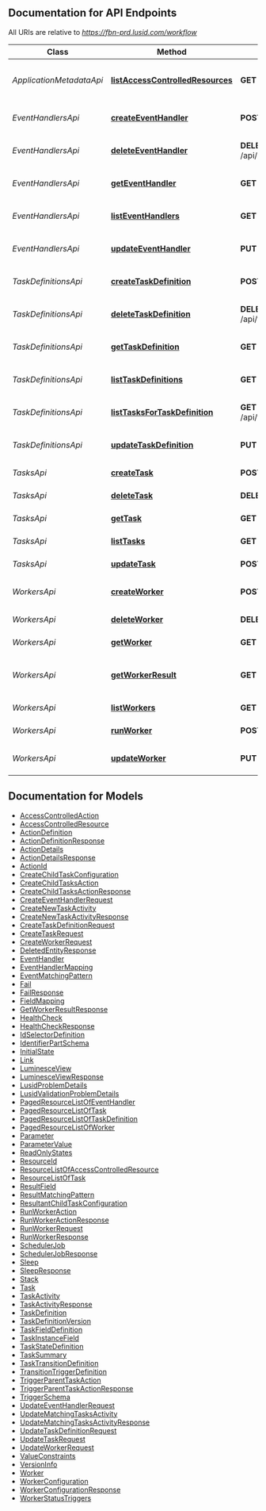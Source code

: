 <a id="documentation-for-api-endpoints"></a>
## Documentation for API Endpoints

All URIs are relative to *https://fbn-prd.lusid.com/workflow*

Class | Method | HTTP request | Description
------------ | ------------- | ------------- | -------------
*ApplicationMetadataApi* | [**listAccessControlledResources**](docs/ApplicationMetadataApi.md#listaccesscontrolledresources) | **GET** /api/metadata/access/resources | [EXPERIMENTAL] ListAccessControlledResources: Get resources available for access control
*EventHandlersApi* | [**createEventHandler**](docs/EventHandlersApi.md#createeventhandler) | **POST** /api/eventhandlers | [EXPERIMENTAL] CreateEventHandler: Create a new Event Handler
*EventHandlersApi* | [**deleteEventHandler**](docs/EventHandlersApi.md#deleteeventhandler) | **DELETE** /api/eventhandlers/{scope}/{code} | [EXPERIMENTAL] DeleteEventHandler: Delete an Event Handler
*EventHandlersApi* | [**getEventHandler**](docs/EventHandlersApi.md#geteventhandler) | **GET** /api/eventhandlers/{scope}/{code} | [EXPERIMENTAL] GetEventHandler: Get an Event Handler
*EventHandlersApi* | [**listEventHandlers**](docs/EventHandlersApi.md#listeventhandlers) | **GET** /api/eventhandlers | [EXPERIMENTAL] ListEventHandlers: List Event Handlers
*EventHandlersApi* | [**updateEventHandler**](docs/EventHandlersApi.md#updateeventhandler) | **PUT** /api/eventhandlers/{scope}/{code} | [EXPERIMENTAL] UpdateEventHandler: Update an existing Event handler
*TaskDefinitionsApi* | [**createTaskDefinition**](docs/TaskDefinitionsApi.md#createtaskdefinition) | **POST** /api/taskdefinitions | [EXPERIMENTAL] CreateTaskDefinition: Create a new Task Definition
*TaskDefinitionsApi* | [**deleteTaskDefinition**](docs/TaskDefinitionsApi.md#deletetaskdefinition) | **DELETE** /api/taskdefinitions/{scope}/{code} | [EXPERIMENTAL] DeleteTaskDefinition: Delete a Task Definition
*TaskDefinitionsApi* | [**getTaskDefinition**](docs/TaskDefinitionsApi.md#gettaskdefinition) | **GET** /api/taskdefinitions/{scope}/{code} | [EXPERIMENTAL] GetTaskDefinition: Get a Task Definition
*TaskDefinitionsApi* | [**listTaskDefinitions**](docs/TaskDefinitionsApi.md#listtaskdefinitions) | **GET** /api/taskdefinitions | [EXPERIMENTAL] ListTaskDefinitions: List Task Definitions
*TaskDefinitionsApi* | [**listTasksForTaskDefinition**](docs/TaskDefinitionsApi.md#listtasksfortaskdefinition) | **GET** /api/taskdefinitions/{scope}/{code}/tasks | [EXPERIMENTAL] ListTasksForTaskDefinition: List Tasks for a Task Definition
*TaskDefinitionsApi* | [**updateTaskDefinition**](docs/TaskDefinitionsApi.md#updatetaskdefinition) | **PUT** /api/taskdefinitions/{scope}/{code} | [EXPERIMENTAL] UpdateTaskDefinition: Update an existing Task Definition
*TasksApi* | [**createTask**](docs/TasksApi.md#createtask) | **POST** /api/tasks | [EXPERIMENTAL] CreateTask: Create a new Task
*TasksApi* | [**deleteTask**](docs/TasksApi.md#deletetask) | **DELETE** /api/tasks/{id} | [EXPERIMENTAL] DeleteTask: Delete a Task
*TasksApi* | [**getTask**](docs/TasksApi.md#gettask) | **GET** /api/tasks/{id} | [EXPERIMENTAL] GetTask: Get a Task
*TasksApi* | [**listTasks**](docs/TasksApi.md#listtasks) | **GET** /api/tasks | [EXPERIMENTAL] ListTasks: List Tasks
*TasksApi* | [**updateTask**](docs/TasksApi.md#updatetask) | **POST** /api/tasks/{id} | [EXPERIMENTAL] UpdateTask: Update a Task
*WorkersApi* | [**createWorker**](docs/WorkersApi.md#createworker) | **POST** /api/workers | [EXPERIMENTAL] CreateWorker: Create a new Worker
*WorkersApi* | [**deleteWorker**](docs/WorkersApi.md#deleteworker) | **DELETE** /api/workers/{scope}/{code} | [EXPERIMENTAL] DeleteWorker: Delete a Worker
*WorkersApi* | [**getWorker**](docs/WorkersApi.md#getworker) | **GET** /api/workers/{scope}/{code} | [EXPERIMENTAL] GetWorker: Get a Worker
*WorkersApi* | [**getWorkerResult**](docs/WorkersApi.md#getworkerresult) | **GET** /api/workers/{runId}/$result | [EXPERIMENTAL] GetWorkerResult: Get the status of a specific run of a worker with any relevant results
*WorkersApi* | [**listWorkers**](docs/WorkersApi.md#listworkers) | **GET** /api/workers | [EXPERIMENTAL] ListWorkers: List Workers
*WorkersApi* | [**runWorker**](docs/WorkersApi.md#runworker) | **POST** /api/workers/{scope}/{code}/$run | [EXPERIMENTAL] RunWorker: Run a Worker
*WorkersApi* | [**updateWorker**](docs/WorkersApi.md#updateworker) | **PUT** /api/workers/{scope}/{code} | [EXPERIMENTAL] UpdateWorker: Update a Worker


<a id="documentation-for-models"></a>
## Documentation for Models

 - [AccessControlledAction](docs/AccessControlledAction.md)
 - [AccessControlledResource](docs/AccessControlledResource.md)
 - [ActionDefinition](docs/ActionDefinition.md)
 - [ActionDefinitionResponse](docs/ActionDefinitionResponse.md)
 - [ActionDetails](docs/ActionDetails.md)
 - [ActionDetailsResponse](docs/ActionDetailsResponse.md)
 - [ActionId](docs/ActionId.md)
 - [CreateChildTaskConfiguration](docs/CreateChildTaskConfiguration.md)
 - [CreateChildTasksAction](docs/CreateChildTasksAction.md)
 - [CreateChildTasksActionResponse](docs/CreateChildTasksActionResponse.md)
 - [CreateEventHandlerRequest](docs/CreateEventHandlerRequest.md)
 - [CreateNewTaskActivity](docs/CreateNewTaskActivity.md)
 - [CreateNewTaskActivityResponse](docs/CreateNewTaskActivityResponse.md)
 - [CreateTaskDefinitionRequest](docs/CreateTaskDefinitionRequest.md)
 - [CreateTaskRequest](docs/CreateTaskRequest.md)
 - [CreateWorkerRequest](docs/CreateWorkerRequest.md)
 - [DeletedEntityResponse](docs/DeletedEntityResponse.md)
 - [EventHandler](docs/EventHandler.md)
 - [EventHandlerMapping](docs/EventHandlerMapping.md)
 - [EventMatchingPattern](docs/EventMatchingPattern.md)
 - [Fail](docs/Fail.md)
 - [FailResponse](docs/FailResponse.md)
 - [FieldMapping](docs/FieldMapping.md)
 - [GetWorkerResultResponse](docs/GetWorkerResultResponse.md)
 - [HealthCheck](docs/HealthCheck.md)
 - [HealthCheckResponse](docs/HealthCheckResponse.md)
 - [IdSelectorDefinition](docs/IdSelectorDefinition.md)
 - [IdentifierPartSchema](docs/IdentifierPartSchema.md)
 - [InitialState](docs/InitialState.md)
 - [Link](docs/Link.md)
 - [LuminesceView](docs/LuminesceView.md)
 - [LuminesceViewResponse](docs/LuminesceViewResponse.md)
 - [LusidProblemDetails](docs/LusidProblemDetails.md)
 - [LusidValidationProblemDetails](docs/LusidValidationProblemDetails.md)
 - [PagedResourceListOfEventHandler](docs/PagedResourceListOfEventHandler.md)
 - [PagedResourceListOfTask](docs/PagedResourceListOfTask.md)
 - [PagedResourceListOfTaskDefinition](docs/PagedResourceListOfTaskDefinition.md)
 - [PagedResourceListOfWorker](docs/PagedResourceListOfWorker.md)
 - [Parameter](docs/Parameter.md)
 - [ParameterValue](docs/ParameterValue.md)
 - [ReadOnlyStates](docs/ReadOnlyStates.md)
 - [ResourceId](docs/ResourceId.md)
 - [ResourceListOfAccessControlledResource](docs/ResourceListOfAccessControlledResource.md)
 - [ResourceListOfTask](docs/ResourceListOfTask.md)
 - [ResultField](docs/ResultField.md)
 - [ResultMatchingPattern](docs/ResultMatchingPattern.md)
 - [ResultantChildTaskConfiguration](docs/ResultantChildTaskConfiguration.md)
 - [RunWorkerAction](docs/RunWorkerAction.md)
 - [RunWorkerActionResponse](docs/RunWorkerActionResponse.md)
 - [RunWorkerRequest](docs/RunWorkerRequest.md)
 - [RunWorkerResponse](docs/RunWorkerResponse.md)
 - [SchedulerJob](docs/SchedulerJob.md)
 - [SchedulerJobResponse](docs/SchedulerJobResponse.md)
 - [Sleep](docs/Sleep.md)
 - [SleepResponse](docs/SleepResponse.md)
 - [Stack](docs/Stack.md)
 - [Task](docs/Task.md)
 - [TaskActivity](docs/TaskActivity.md)
 - [TaskActivityResponse](docs/TaskActivityResponse.md)
 - [TaskDefinition](docs/TaskDefinition.md)
 - [TaskDefinitionVersion](docs/TaskDefinitionVersion.md)
 - [TaskFieldDefinition](docs/TaskFieldDefinition.md)
 - [TaskInstanceField](docs/TaskInstanceField.md)
 - [TaskStateDefinition](docs/TaskStateDefinition.md)
 - [TaskSummary](docs/TaskSummary.md)
 - [TaskTransitionDefinition](docs/TaskTransitionDefinition.md)
 - [TransitionTriggerDefinition](docs/TransitionTriggerDefinition.md)
 - [TriggerParentTaskAction](docs/TriggerParentTaskAction.md)
 - [TriggerParentTaskActionResponse](docs/TriggerParentTaskActionResponse.md)
 - [TriggerSchema](docs/TriggerSchema.md)
 - [UpdateEventHandlerRequest](docs/UpdateEventHandlerRequest.md)
 - [UpdateMatchingTasksActivity](docs/UpdateMatchingTasksActivity.md)
 - [UpdateMatchingTasksActivityResponse](docs/UpdateMatchingTasksActivityResponse.md)
 - [UpdateTaskDefinitionRequest](docs/UpdateTaskDefinitionRequest.md)
 - [UpdateTaskRequest](docs/UpdateTaskRequest.md)
 - [UpdateWorkerRequest](docs/UpdateWorkerRequest.md)
 - [ValueConstraints](docs/ValueConstraints.md)
 - [VersionInfo](docs/VersionInfo.md)
 - [Worker](docs/Worker.md)
 - [WorkerConfiguration](docs/WorkerConfiguration.md)
 - [WorkerConfigurationResponse](docs/WorkerConfigurationResponse.md)
 - [WorkerStatusTriggers](docs/WorkerStatusTriggers.md)

